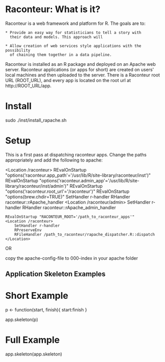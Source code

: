 Raconteur: What is it?
======================

Raconteur is a web framework and platform for R. The goals are to:

	* Provide an easy way for statisticians to tell a story with
	  their data and models. This approach will 

	* Allow creation of web services style applications with the possibility 
      of chaining them together in a data pipeline.

Raconteur is installed as an R package and deployed on an Apache
web server.  Raconteur applications (or apps for short) are created
on users' local machines and then uploaded to the server. There is a
Raconteur root URL (ROOT_URL), and every app is located on the root url
at http://ROOT_URL/app.

Install
=======

sudo ./inst/install_rapache.sh


Setup
=====

This is a first pass at dispatching raconteur apps. Change the paths
appropriately and add the following to apache:

<Location /raconteur>
		REvalOnStartup "options('raconteur.app_path'='/usr/lib/R/site-library/raconteur/inst')"
		REvalOnStartup "options('raconteur.admin_app'='/usr/lib/R/site-library/raconteur/inst/admin')"
		REvalOnStartup "options('raconteur.root_url'='/raconteur')"
		REvalOnStartup "options(brew.chdir=TRUE)"
        SetHandler r-handler
		RHandler raconteur::rApache_handler
</Location>
<Location /raconteur/admin>
        SetHandler r-handler
		RHandler raconteur::rApache_admin_handler
</Location>

	REvalOnStartup "RACONTEUR_ROOT='/path_to_raconteur_apps'"
	<Location /raconteur>
		SetHandler r-handler
		RPreserveEnv
		RFileHandler /path_to_raconteur/rapache_dispatcher.R::dispatch
	</Location>
	
OR

copy the apache-config-file to 000-index in your apache folder


Application Skeleton Examples
-----------------------------

  # Short Example
  p <- function(start, finish){
    start:finish
  }

  app.skeleton(p)

  # Full Example
  app.skeleton(app.skeleton)
